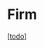 # Firm

[[todo]]

[//begin]: # "Autogenerated link references for markdown compatibility"
[todo]: ../todo.md "Todo"
[//end]: # "Autogenerated link references"